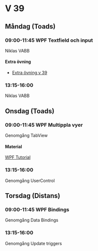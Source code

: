 # V 39
## Måndag (Toads)
### 09:00-11:45 WPF Textfield och input
Niklas VABB
#### Extra övning
* [Extra övning v 39](./extra.md)
### 13:15-16:00
Niklas VABB
## Onsdag (Toads)
### 09:00-11:45 WPF Multippla vyer
Genomgång TabView

#### Material

[WPF Tutorial](https://wpf-tutorial.com/)
### 13:15-16:00
Genomgång UserControl
## Torsdag (Distans)
### 09:00-11:45 WPF Bindings
Genomgång Data Bindings
### 13:15-16:00
Genomgång Update triggers